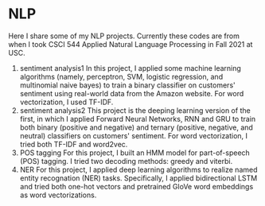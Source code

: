# NLP
Here I share some of my NLP projects.
Currently these codes are from when I took CSCI 544 Applied Natural Language Processing in Fall 2021 at USC.
1. sentiment analysis1
In this project, I applied some machine learning algorithms (namely, perceptron, SVM, logistic regression, and multinomial naive bayes) to train a binary classifier on customers' sentiment using real-world data from the Amazon website. For word vectorization, I used TF-IDF.
2. sentiment analysis2
This project is the deeping learning version of the first, in which I applied Forward Neural Networks, RNN and GRU to train both binary (positive and negative) and ternary (positive, negative, and neutral) classifiers on customers' sentiment. For word vectorization, I tried both TF-IDF and word2vec.
3. POS tagging
For this project, I built an HMM model for part-of-speech (POS) tagging. I tried two decoding methods: greedy and viterbi.
4. NER
For this project, I applied deep learning algorithms to realize named entity recognation (NER) tasks. Specifically, I applied bidirectional LSTM and tried both one-hot vectors and pretrained GloVe word embeddings as word vectorizations.
